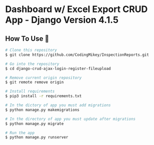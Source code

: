 # Dashboard w/ Excel Export CRUD App - Django Version 4.1.5 

## How To Use 🔧

```bash
# Clone this repository
$ git clone https://github.com/CodingMikey/InspectionReports.git

# Go into the repository
$ cd django-crud-ajax-login-register-fileupload

# Remove current origin repository
$ git remote remove origin

# Install requirements
$ pip3 install -r requirements.txt

# In the dictory of app you must add migrations
$ python manage.py makemigrations

# In the directory of app you must update after migrations
$ python manage.py migrate

# Run the app
$ python manage.py runserver


```
